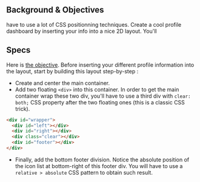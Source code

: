 ## Background & Objectives

have to use a lot of CSS positionning techniques.
Create a cool profile dashboard by inserting your info into a nice 2D layout. You'll

## Specs

Here is [the objective](http://lewagon.github.io/html-css-challenges/06-profile-dashboard/). Before inserting your different profile information into the layout, start by building this layout step-by-step :

- Create and center the main container.
- Add two floating `<div>` into this container. In order to get the main container wrap these two div, you'll have to use a third div with `clear: both;` CSS property after the two floating ones (this is a classic CSS trick).


```html
<div id="wrapper">
  <div id="left"></div>
  <div id="right"></div>
  <div class="clear"></div>
  <div id="footer"></div>
</div>
```

- Finally, add the bottom footer division. Notice the absolute position of the icon list at bottom-right of this footer div. You will have to use a `relative > absolute` CSS pattern to obtain such result.